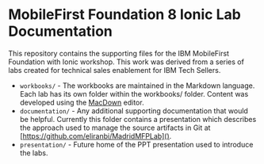 # MobileFirst Foundation 8 Ionic Lab Documentation

This repository contains the supporting files for the IBM MobileFirst Foundation with Ionic workshop. This work was derived from a series of labs created for technical sales enablement for IBM Tech Sellers.

* `workbooks/` - The workbooks are maintained in the Markdown language.  Each lab has its own folder within the workbooks/ folder.  Content was developed using the [MacDown](http://macdown.uranusjr.com/) editor.
* `documentation/` - Any additional supporting documentation that would be helpful.  Currently this folder contains a presentation which describes the approach used to manage the source artifacts in Git at [https://github.com/eliranbi/MadridMFPLab]().
* `presentation/` - Future home of the PPT presentation used to introduce the labs.
